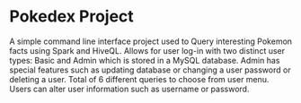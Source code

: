 
<h1>Pokedex Project</h1>


A simple command line interface project used to Query interesting Pokemon facts using Spark and HiveQL.
Allows for user log-in with two distinct user types: Basic and Admin which is stored in a MySQL database.
Admin has special features such as updating database or changing a user password or deleting a user.
Total of 6 different queries to choose from user menu.
Users can alter user information such as username or password. 
